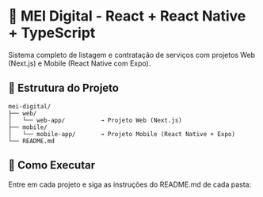 # 💼 MEI Digital - React + React Native + TypeScript

Sistema completo de listagem e contratação de serviços com projetos Web (Next.js) e Mobile (React Native com Expo).

## 📁 Estrutura do Projeto

```
mei-digital/
├── web/
│   └── web-app/          → Projeto Web (Next.js)
├── mobile/
│   └── mobile-app/       → Projeto Mobile (React Native + Expo)
└── README.md
```

## 🚀 Como Executar

Entre em cada projeto e siga as instruções do README.md de cada pasta:
